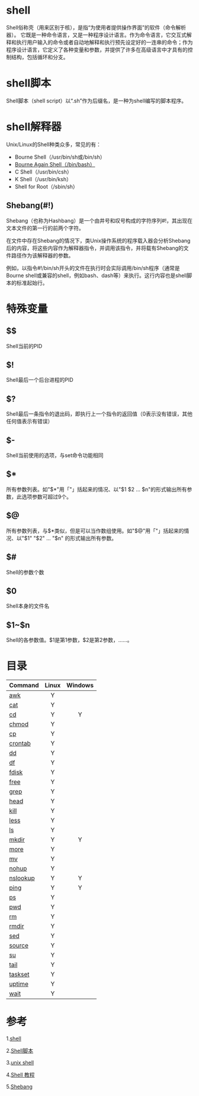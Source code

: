 # shell
Shell俗称壳（用来区别于核），是指“为使用者提供操作界面”的软件（命令解析器）。
它既是一种命令语言，又是一种程序设计语言。作为命令语言，它交互式解释和执行用户输入的命令或者自动地解释和执行预先设定好的一连串的命令；作为程序设计语言，它定义了各种变量和参数，并提供了许多在高级语言中才具有的控制结构，包括循环和分支。

# shell脚本
Shell脚本（shell script）以“.sh”作为后缀名，是一种为shell编写的脚本程序。

# shell解释器
Unix/Linux的Shell种类众多，常见的有：
 - Bourne Shell（/usr/bin/sh或/bin/sh）
 - [Bourne Again Shell（/bin/bash）](./bash.md)
 - C Shell（/usr/bin/csh）
 - K Shell（/usr/bin/ksh）
 - Shell for Root（/sbin/sh）

## Shebang(#!)
Shebang（也称为Hashbang）是一个由井号和叹号构成的字符序列#!，其出现在文本文件的第一行的前两个字符。

在文件中存在Shebang的情况下，类Unix操作系统的程序载入器会分析Shebang后的内容，将这些内容作为解释器指令，并调用该指令，并将载有Shebang的文件路径作为该解释器的参数。

例如，以指令#!/bin/sh开头的文件在执行时会实际调用/bin/sh程序（通常是Bourne shell或兼容的shell，例如bash、dash等）来执行。这行内容也是shell脚本的标准起始行。

# 特殊变量

## $$
Shell当前的PID

## $!
Shell最后一个后台进程的PID

## $?
Shell最后一条指令的退出码，即执行上一个指令的返回值（0表示没有错误，其他任何值表示有错误）

## $-
Shell当前使用的选项，与set命令功能相同

## $*
所有参数列表。如"$*"用「"」括起来的情况、以"$1 $2 ... $n"的形式输出所有参数，此选项参数可超过9个。

## $@
所有参数列表，与$*类似，但是可以当作数组使用。如"$@"用「"」括起来的情况、以"$1" "$2" ... "$n" 的形式输出所有参数。

## $#
Shell的参数个数

## $0
Shell本身的文件名

## \$1~\$n
Shell的各参数值。\$1是第1参数，\$2是第2参数，......。


# 目录
| Command                                | Linux | Windows |
| :------------------------------------- | :---: | :-----: |
| [awk](./archive/awk.md)                |   Y   |         |
| [cat](./archive/cat.md)                |   Y   |         |
| [cd](./archive/cd.md)                  |   Y   |    Y    |
| [chmod](./archive/chmod.md)            |   Y   |         |
| [cp](./archive/cp.md)                  |   Y   |         |
| [crontab](./archive/crontab.md)        |   Y   |         |
| [dd](./archive/dd.md)                  |   Y   |         |
| [df](./archive/df.md)                  |   Y   |         |
| [fdisk](./archive/fdisk.md)            |   Y   |         |
| [free](./archive/free.md)              |   Y   |         |
| [grep](./archive/grep.md)              |   Y   |         |
| [head](./archive/head.md)              |   Y   |         |
| [kill](./archive/kill.md)              |   Y   |         |
| [less](./archive/less.md)              |   Y   |         |
| [ls](./archive/ls.md)                  |   Y   |         |
| [mkdir](./archive/mkdir.md)            |   Y   |    Y    |
| [more](./archive/more.md)              |   Y   |         |
| [mv](./archive/mv.md)                  |   Y   |         |
| [nohup](./archive/nohup.md)            |   Y   |         |
| [nslookup](./archive/nslookup.md)      |   Y   |    Y    |
| [ping](./archive/ping.md)              |   Y   |    Y    |
| [ps](./archive/ps.md)                  |   Y   |         |
| [pwd](./archive/pwd.md)                |   Y   |         |
| [rm](./archive/rm.md)                  |   Y   |         |
| [rmdir](./archive/rmdir.md)            |   Y   |         |
| [sed](./archive/sed.md)                |   Y   |         |
| [source](./archive/source.md)          |   Y   |         |
| [su](./archive/su.md)                  |   Y   |         |
| [tail](./archive/tail.md)              |   Y   |         |
| [taskset](./archive/taskset.md)        |   Y   |         |
| [uptime](./archive/uptime.md)          |   Y   |         |
| [wait](./archive/wait.md)              |   Y   |         |

# 参考
1.[shell](https://baike.baidu.com/item/shell)

2.[Shell脚本](https://baike.baidu.com/item/Shell%E8%84%9A%E6%9C%AC)

3.[unix shell](https://baike.baidu.com/item/Unix%20shell)

4.[Shell 教程](https://www.runoob.com/linux/linux-shell.html)

5.[Shebang](https://zh.wikipedia.org/zh-hans/Shebang)
